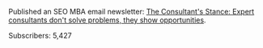 ---
---

Published an SEO MBA email newsletter: [The Consultant's Stance: Expert consultants don't solve problems, they show opportunities](https://seomba.substack.com/p/the-consultants-stance).

Subscribers: 5,427